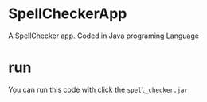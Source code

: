 # SpellCheckerApp
A SpellChecker app. Coded in Java programing Language

# run 
You can run this code with click the ```spell_checker.jar``` 
